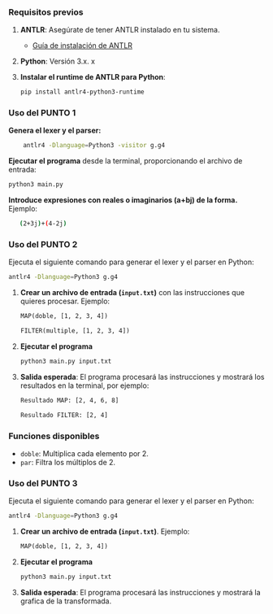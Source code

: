 ### Requisitos previos

1. **ANTLR**: Asegúrate de tener ANTLR instalado en tu sistema.
   - [Guía de instalación de ANTLR](https://www.antlr.org/download.html)
   
2. **Python**: Versión 3.x.
    x
3. **Instalar el runtime de ANTLR para Python**:
   ```bash
   pip install antlr4-python3-runtime
   ```
### Uso del PUNTO 1
**Genera el lexer y el parser:**
```bash
    antlr4 -Dlanguage=Python3 -visitor g.g4
```
**Ejecutar el programa** desde la terminal, proporcionando el archivo de entrada:
   ```bash
   python3 main.py
   ```
**Introduce expresiones con reales o imaginarios (a+bj) de la forma.** 
Ejemplo:
```bash
   (2+3j)+(4-2j)
```

### Uso del PUNTO 2
Ejecuta el siguiente comando para generar el lexer y el parser en Python:
   ```bash
   antlr4 -Dlanguage=Python3 g.g4
   ```

1. **Crear un archivo de entrada (`input.txt`)** con las instrucciones que quieres procesar. Ejemplo:
   ```txt
   MAP(doble, [1, 2, 3, 4])
   ```
   
   ```txt
   FILTER(multiple, [1, 2, 3, 4])
   ```

2. **Ejecutar el programa**
   ```bash
   python3 main.py input.txt
   ```

3. **Salida esperada**:
   El programa procesará las instrucciones y mostrará los resultados en la terminal, por ejemplo:
   ```bash
   Resultado MAP: [2, 4, 6, 8]
   ```
   
   ```bash
   Resultado FILTER: [2, 4]
   ```
### Funciones disponibles
- `doble`: Multiplica cada elemento por 2.
- `par`: Filtra los múltiplos de 2.

### Uso del PUNTO 3
Ejecuta el siguiente comando para generar el lexer y el parser en Python:
   ```bash
   antlr4 -Dlanguage=Python3 g.g4
   ```
1. **Crear un archivo de entrada (`input.txt`)**. Ejemplo:
   ```txt
   MAP(doble, [1, 2, 3, 4])
   ```
2. **Ejecutar el programa**
   ```bash
   python3 main.py input.txt
   ```
3. **Salida esperada**:
   El programa procesará las instrucciones y mostrará la grafica de la transformada.


